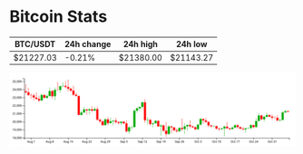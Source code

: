 # Bitcoin Stats

BTC/USDT|24h change|24h high|24h low|
|---|---|---|---|
|$21227.03|-0.21%|$21380.00|$21143.27|

<img src="./chart.svg">
